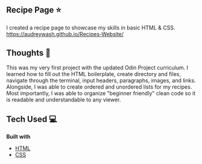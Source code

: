 ## Recipe Page ⭐️
I created a recipe page to showcase my skills in basic HTML & CSS.    
https://audreywash.github.io/Recipes-Website/ 

## Thoughts 💭
This was my very first project with the updated Odin Project curriculum. I learned how to fill out the HTML boilerplate, create directory and files, navigate through the terminal, input headers, paragraphs, images, and links. Alongside, I was able to create ordered and unordered lists for my recipes. Most importantly, I was able to organize "beginner friendly" clean code so it is readable and understandable to any viewer. 

## Tech Used 💻
<b>Built with</b>
- [HTML](https://developer.mozilla.org/en-US/docs/Web/HTML) 
- [CSS](https://developer.mozilla.org/en-US/docs/Web/CSS)
